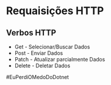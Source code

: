 # Requaisições HTTP

## Verbos HTTP

- Get - Selecionar/Buscar Dados
- Post - Enviar Dados
- Patch - Atualizar parcialmente Dados
- Delete - Deletar Dados

#EuPerdiOMedoDoDotnet